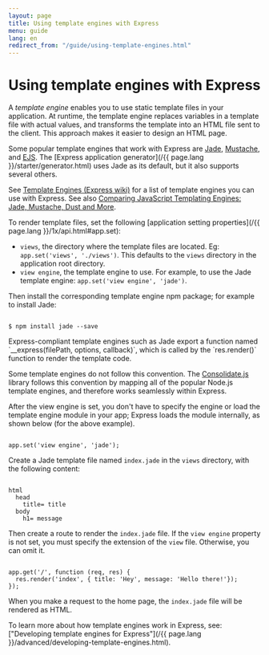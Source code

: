 ```yaml
---
layout: page
title: Using template engines with Express
menu: guide
lang: en
redirect_from: "/guide/using-template-engines.html"
---
```


# Using template engines with Express

A _template engine_ enables you to use static template files in your application.   At runtime, the template engine replaces
variables in a template file with actual values, and transforms the template into an HTML file sent to the client.
This approach makes it easier to design an HTML page.

Some popular template engines that work with Express are [Jade](http://jade-lang.com/),
[Mustache](https://www.npmjs.com/package/mustache), and [EJS](https://www.npmjs.com/package/ejs).
The [Express application generator](/{{ page.lang }}/starter/generator.html) uses Jade as its default, but it also supports several others.

See [Template Engines (Express wiki)](https://github.com/strongloop/express/wiki#template-engines)
for a list of template engines you can use with Express.
See also [Comparing JavaScript Templating Engines: Jade, Mustache, Dust and More](https://strongloop.com/strongblog/compare-javascript-templates-jade-mustache-dust/).

To render template files, set the following [application setting properties](/{{ page.lang }}/1x/api.html#app.set):

* `views`, the directory where the template files are located. Eg: `app.set('views', './views')`.
This defaults to the `views` directory in the application root directory.
* `view engine`, the template engine to use. For example, to use the Jade template engine: `app.set('view engine', 'jade')`.

Then install the corresponding template engine npm package; for example to install Jade:

<pre><code class="language-sh" translate="no">
$ npm install jade --save
</code></pre>

<div class="doc-box doc-notice" markdown="1">
Express-compliant template engines such as Jade export a function named `__express(filePath, options, callback)`,
which is called by the `res.render()` function to render the template code.

Some template engines do not follow this convention. The [Consolidate.js](https://www.npmjs.org/package/consolidate)
library follows this convention by mapping all of the popular Node.js template engines, and therefore works seamlessly within Express.
</div>

After the view engine is set, you don't have to specify the engine or load the template engine module in your app;
Express loads the module internally, as shown below (for the above example).

<pre><code class="language-javascript" translate="no">
app.set('view engine', 'jade');
</code></pre>

Create a Jade template file named `index.jade` in the `views` directory, with the following content:

<pre><code class="language-javascript" translate="no">
html
  head
    title= title
  body
    h1= message
</code></pre>

Then create a route to render the `index.jade` file. If the `view engine` property is not set,
you must specify the extension of the `view` file. Otherwise, you can omit it.

<pre><code class="language-javascript" translate="no">
app.get('/', function (req, res) {
  res.render('index', { title: 'Hey', message: 'Hello there!'});
});
</code></pre>

When you make a request to the home page, the `index.jade` file will be rendered as HTML.

To learn more about how template engines work in Express, see:
["Developing template engines for Express"](/{{ page.lang }}/advanced/developing-template-engines.html).
